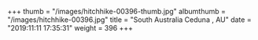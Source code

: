 +++
thumb = "/images/hitchhike-00396-thumb.jpg"
albumthumb = "/images/hitchhike-00396.jpg"
title = "South Australia Ceduna , AU"
date = "2019:11:11 17:35:31"
weight = 396
+++

